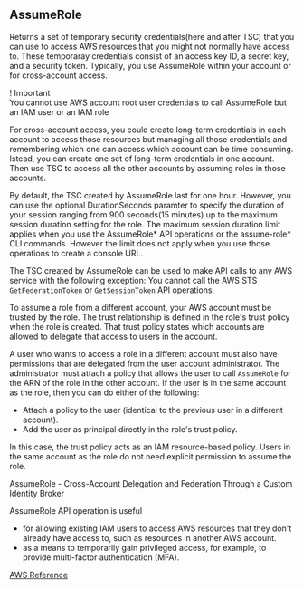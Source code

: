 AssumeRole
---

Returns a set of temporary security credentials(here and after TSC) that you can use to access AWS resources that you might not normally have access to. These temporaray credentials consist of an access key ID, a secret key, and a security token. Typically, you use AssumeRole within your account or for cross-account access.  

! Important  
You cannot use AWS account root user credentials to call AssumeRole but an IAM user or an IAM role

For cross-account access, you could create long-term credentials in each account to access those resources but managing all those credentials and remembering which one can access which account can be time consuming.  
Istead, you can create one set of long-term credentials in one account. Then use TSC to access all the other accounts by assuming roles in those accounts.  

By default, the TSC created by AssumeRole last for one hour. However, you can use the optional DurationSeconds paramter to specify the duration of your session ranging from 900 seconds(15 minutes) up to the maximum session duration setting for the role. The maximum session duration limit applies when you use the AssumeRole* API operations or the assume-role* CLI commands.  However the limit does not apply when you use those operations to create a console URL.  

The TSC created by AssumeRole can be used to make API calls to any AWS service with the following exception: You cannot call the AWS STS `GetFederationToken` or `GetSessionToken` API operations.  

To assume a role from a different account, your AWS account must be trusted by the role. The trust relationship is defined in the role's trust policy when the role is created. That trust policy states which accounts are allowed to delegate that access to users in the account.  

A user who wants to access a role in a different account must also have permissions that are delegated from the user account administrator. The administrator must attach a policy that allows the user to call `AssumeRole` for the ARN of the role in the other account. If the user is in the same account as the role, then you can do either of the following:  
- Attach a policy to the user (identical to the previous user in a different account).  
- Add the user as principal directly in the role's trust policy.  

In this case, the trust policy acts as an IAM resource-based policy. Users in the same account as the role do not need explicit permission to assume the role.  

AssumeRole - Cross-Account Delegation and Federation Through a Custom Identity Broker  

AssumeRole API operation is useful  
- for allowing existing IAM users to access AWS resources that they don't already have access to, such as resources in another AWS account.  
- as a means to temporarily gain privileged access, for example, to provide multi-factor authentication (MFA).  

[AWS Reference](https://docs.aws.amazon.com/en_pv/STS/latest/APIReference/API_AssumeRole.html)